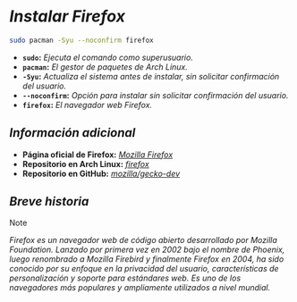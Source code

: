 <!-- Autor: Daniel Benjamin Perez Morales -->
<!-- GitHub: https://github.com/D4nitrix13 -->
<!-- Gitlab: https://gitlab.com/D4nitrix13 -->
<!-- Correo electrónico: danielperezdev@proton.me -->

# ***Instalar Firefox***

```bash
sudo pacman -Syu --noconfirm firefox
```

- **`sudo`:** *Ejecuta el comando como superusuario.*
- **`pacman`:** *El gestor de paquetes de Arch Linux.*
- **`-Syu`:** *Actualiza el sistema antes de instalar, sin solicitar confirmación del usuario.*
- **`--noconfirm`:** *Opción para instalar sin solicitar confirmación del usuario.*
- **`firefox`:** *El navegador web Firefox.*

## ***Información adicional***

- **Página oficial de Firefox:** *[Mozilla Firefox](https://www.mozilla.org/firefox/ "https://www.mozilla.org/firefox/")*
- **Repositorio en Arch Linux:** *[firefox](https://archlinux.org/packages/extra/x86_64/firefox/ "https://archlinux.org/packages/extra/x86_64/firefox/")*
- **Repositorio en GitHub:** *[mozilla/gecko-dev](https://github.com/mozilla/gecko-dev "https://github.com/mozilla/gecko-dev")*

## ***Breve historia***

> [!NOTE]
> *Firefox es un navegador web de código abierto desarrollado por Mozilla Foundation. Lanzado por primera vez en 2002 bajo el nombre de Phoenix, luego renombrado a Mozilla Firebird y finalmente Firefox en 2004, ha sido conocido por su enfoque en la privacidad del usuario, características de personalización y soporte para estándares web. Es uno de los navegadores más populares y ampliamente utilizados a nivel mundial.*

